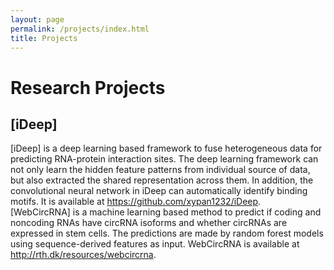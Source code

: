```yaml
---
layout: page
permalink: /projects/index.html
title: Projects
---
```


# Research Projects

## [iDeep]
[iDeep] is a deep learning based framework to fuse heterogeneous data for predicting RNA-protein interaction sites. The deep learning framework can not only learn the hidden feature patterns from individual source of data, but also extracted the shared representation across them. In addition, the convolutional neural network in iDeep can automatically identify binding motifs. It is available at <a href="https://github.com/xypan1232/iDeep">https://github.com/xypan1232/iDeep</a>.
<br>
[WebCircRNA] is a machine learning based method to predict if coding and noncoding RNAs have circRNA isoforms and whether circRNAs are expressed in stem cells. The predictions are made by random forest models using sequence-derived features as input. WebCircRNA is available at <a href="http://rth.dk/resources/webcircrna">http://rth.dk/resources/webcircrna</a>.
<br>



